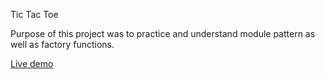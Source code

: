 Tic Tac Toe

Purpose of this project was to practice and understand module pattern as well as factory functions.

<a href="https://adambelko.github.io/Tic-Tac-Toe/">Live demo</a>